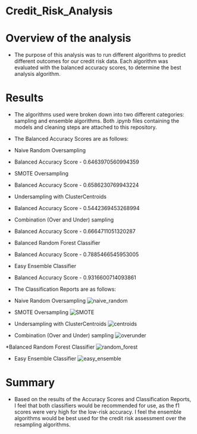 # Credit_Risk_Analysis

# Overview of the analysis
* The purpose of this analysis was to run different algorithms to predict different outcomes for our credit risk data. Each algorithm was evaluated with the balanced accuracy scores, to determine the best analysis algorithm.

# Results
* The algorithms used were broken down into two different categories: sampling and ensemble algorithms. Both .ipynb files containing the models and cleaning steps are attached to this repository. 


* The Balanced Accuracy Scores are as follows:

* Naive Random Oversampling
* Balanced Accuracy Score - 0.6463970560994359

* SMOTE Oversampling
* Balanced Accuracy Score - 0.6586230769943224

* Undersampling with ClusterCentroids
* Balanced Accuracy Score - 0.5442369453268994

* Combination (Over and Under) sampling
* Balanced Accuracy Score - 0.6664711051320287

* Balanced Random Forest Classifier
* Balanced Accuracy Score - 0.7885466545953005

* Easy Ensemble Classifier
* Balanced Accuracy Score - 0.9316600714093861


* The Classification Reports are as follows:

* Naive Random Oversampling
![naive_random]()

* SMOTE Oversampling
![SMOTE]()

* Undersampling with ClusterCentroids
![centroids]()

* Combination (Over and Under) sampling
![overunder]()

*Balanced Random Forest Classifier
![random_forest]()

* Easy Ensemble Classifier
![easy_ensemble]()

# Summary

* Based on the results of the Accuracy Scores and Classification Reports, I feel that both classifiers would be recommended for use, as the f1 scores were very high for the low-risk accuracy. I feel the ensemble algorithms would be best used for the credit risk assessment over the resampling algorithms.